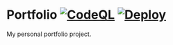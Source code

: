 # Portfolio [![CodeQL](https://github.com/matthieu-locussol/portfolio/actions/workflows/codeql.yml/badge.svg)](https://github.com/matthieu-locussol/portfolio/actions/workflows/codeql.yml) [![Deploy](https://vercelbadge.vercel.app/api/matthieu-locussol/portfolio)](https://github.com/matthieu-locussol/portfolio/actions/workflows/deploy.yml)

My personal portfolio project.
